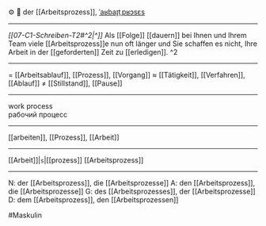 ⚙️ 🔵 der [[Arbeitsprozess]], [ˈaʁbaɪ̯tˌpʁɔsɛs](https://youglish.com/pronounce/Arbeitsprozess/german)

---
*[[07-C1-Schreiben-T2#^2|^]]* Als [[Folge]] [[dauern]] bei Ihnen und Ihrem Team viele [[Arbeitsprozess]]e nun oft länger und Sie schaffen es nicht, Ihre Arbeit in der [[geforderten]] Zeit zu [[erledigen]]. ^2


---
= [[Arbeitsablauf]], [[Prozess]], [[Vorgang]]
≈ [[Tätigkeit]], [[Verfahren]], [[Ablauf]]
≠ [[Stillstand]], [[Pause]]

---
work process  
рабочий процесс

---
[[arbeiten]], [[Prozess]], [[Arbeit]]

---
[[Arbeit]]|`s`|[[prozess]]
[[Arbeitsprozess]]


---
N: der [[Arbeitsprozess]], die [[Arbeitsprozesse]]
A: den [[Arbeitsprozess]], die [[Arbeitsprozesse]]
G: des [[Arbeitsprozesses]], der [[Arbeitsprozesse]]
D: dem [[Arbeitsprozess]], den [[Arbeitsprozessen]]


#Maskulin 